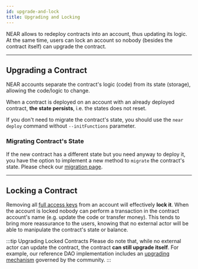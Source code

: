 ```yaml
---
id: upgrade-and-lock
title: Upgrading and Locking
---
```


NEAR allows to redeploy contracts into an account, thus updating its logic. At the same time, users can lock an account so nobody
(besides the contract itself) can upgrade the contract.

---

## Upgrading a Contract
NEAR accounts separate the contract's logic (code) from its state (storage), allowing the code/logic to change. 

When a contract is deployed on an account with an already deployed contract, **the state persists**, i.e. the states does not reset.

If you don't need to migrate the contract's state, you should use the `near deploy` command without `--initFunctions` parameter.

### Migrating Contract's State
If the new contract has a different state but you need anyway to deploy it, you have the option to implement a new method to `migrate`
the contract's state. Please check our [migration page](upgrade/production-basics.md).

---

## Locking a Contract
Removing all [full access keys](../4.tools/cli.md#near-delete-key-near-delete-key) from an account will effectively **lock it**. When the
account is locked nobody can perform a transaction in the contract account's name (e.g. update the code or transfer money).
This tends to bring more reassurance to the users, knowing that no external actor will be able to manipulate the contract's state or
balance.

:::tip Upgrading Locked Contracts
Please do note that, while no external actor can update the contract, the contract **can still upgrade itself**. For example, our reference
DAO implementation includes an [upgrading mechanism](https://github.com/near-daos/sputnik-dao-contract/blob/main/sputnikdao2/src/upgrade.rs)
governed by the community.
:::

